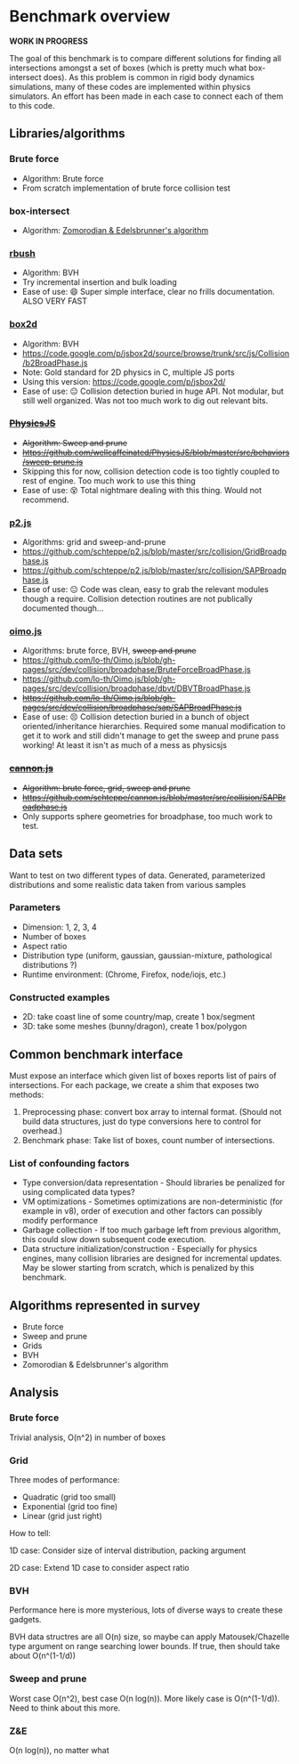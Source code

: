 Benchmark overview
==================

**WORK IN PROGRESS**

The goal of this benchmark is to compare different solutions for finding all intersections amongst a set of boxes (which is pretty much what box-intersect does).  As this problem is common in rigid body dynamics simulations, many of these codes are implemented within physics simulators.  An effort has been made in each case to connect each of them to this code.

## Libraries/algorithms

### Brute force

* Algorithm: Brute force
* From scratch implementation of brute force collision test

### box-intersect

* Algorithm: [Zomorodian & Edelsbrunner's algorithm](http://pub.ist.ac.at/~edels/Papers/2002-J-01-FastBoxIntersection.pdf)

### [rbush](https://github.com/mourner/rbush)

* Algorithm: BVH
* Try incremental insertion and bulk loading
* Ease of use:  :smile: Super simple interface, clear no frills documentation.  ALSO VERY FAST

### [box2d](http://box2d.org/)

* Algorithm: BVH
* https://code.google.com/p/jsbox2d/source/browse/trunk/src/js/Collision/b2BroadPhase.js
* Note: Gold standard for 2D physics in C, multiple JS ports
* Using this version:  https://code.google.com/p/jsbox2d/
* Ease of use: :neutral_face: Collision detection buried in huge API.  Not modular, but still well organized.  Was not too much work to dig out relevant bits.

### [~~PhysicsJS~~](https://github.com/wellcaffeinated/PhysicsJS)

* ~~Algorithm: Sweep and prune~~
* ~~https://github.com/wellcaffeinated/PhysicsJS/blob/master/src/behaviors/sweep-prune.js~~
* Skipping this for now, collision detection code is too tightly coupled to rest of engine.  Too much work to use this thing
* Ease of use: :dizzy_face: Total nightmare dealing with this thing.  Would not recommend.

### [p2.js](https://github.com/schteppe/p2.js)

* Algorithms: grid and sweep-and-prune
* https://github.com/schteppe/p2.js/blob/master/src/collision/GridBroadphase.js
* https://github.com/schteppe/p2.js/blob/master/src/collision/SAPBroadphase.js
* Ease of use: :neutral_face: Code was clean, easy to grab the relevant modules though a require.  Collision detection routines are not publically documented though...

### [oimo.js](https://github.com/lo-th/Oimo.js/)

* Algorithms: brute force, BVH, ~~sweep and prune~~
* https://github.com/lo-th/Oimo.js/blob/gh-pages/src/dev/collision/broadphase/BruteForceBroadPhase.js
* https://github.com/lo-th/Oimo.js/blob/gh-pages/src/dev/collision/broadphase/dbvt/DBVTBroadPhase.js
* ~~https://github.com/lo-th/Oimo.js/blob/gh-pages/src/dev/collision/broadphase/sap/SAPBroadPhase.js~~
* Ease of use: :persevere:  Collision detection buried in a bunch of object oriented/inheritance hierarchies.  Required some manual modification to get it to work and still didn't manage to get the sweep and prune pass working! At least it isn't as much of a mess as physicsjs

### [~~cannon.js~~](https://github.com/schteppe/cannon.js)

* ~~Algorithm: brute force, grid, sweep and prune~~
* ~~https://github.com/schteppe/cannon.js/blob/master/src/collision/SAPBroadphase.js~~
* Only supports sphere geometries for broadphase, too much work to test.

## Data sets

Want to test on two different types of data.  Generated, parameterized distributions and some realistic data taken from various samples

### Parameters

* Dimension:  1, 2, 3, 4
* Number of boxes
* Aspect ratio
* Distribution type (uniform, gaussian, gaussian-mixture, pathological distributions ?)
* Runtime environment: (Chrome, Firefox, node/iojs, etc.)

### Constructed examples

* 2D: take coast line of some country/map, create 1 box/segment
* 3D: take some meshes (bunny/dragon), create 1 box/polygon

## Common benchmark interface

Must expose an interface which given list of boxes reports list of pairs of intersections.  For each package, we create a shim that exposes two methods:

1.  Preprocessing phase: convert box array to internal format. (Should not build data structures, just do type conversions here to control for overhead.)
2.  Benchmark phase: Take list of boxes, count number of intersections.

### List of confounding factors

* Type conversion/data representation - Should libraries be penalized for using complicated data types?
* VM optimizations - Sometimes optimizations are non-deterministic (for example in v8), order of execution and other factors can possibly modify performance
* Garbage collection - If too much garbage left from previous algorithm, this could slow down subsequent code execution.
* Data structure initialization/construction - Especially for physics engines, many collision libraries are designed for incremental updates.  May be slower starting from scratch, which is penalized by this benchmark.

## Algorithms represented in survey

* Brute force
* Sweep and prune
* Grids
* BVH
* Zomorodian & Edelsbrunner's algorithm

## Analysis


### Brute force

Trivial analysis, O(n^2) in number of boxes

### Grid

Three modes of performance:

* Quadratic (grid too small)
* Exponential (grid too fine)
* Linear (grid just right)

How to tell:

1D case: Consider size of interval distribution, packing argument

2D case: Extend 1D case to consider aspect ratio

### BVH

Performance here is more mysterious, lots of diverse ways to create these gadgets.

BVH data structres are all O(n) size, so maybe can apply Matousek/Chazelle type argument on range searching lower bounds.  If true, then should take about O(n^(1-1/d))

### Sweep and prune

Worst case O(n^2), best case O(n log(n)).  More likely case is O(n^(1-1/d)).  Need to think about this more.

### Z&E

O(n log(n)), no matter what